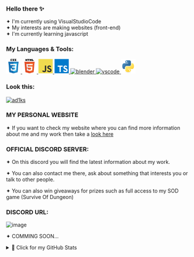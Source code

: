 ### Hello there ✨

✦ I'm currently using VisualStudioCode
<br />
✦ My interests are making websites (front-end)
<br />
✦ I'm currently learning javascript
<br />
###  My Languages & Tools:

<p align="left"></a> <a href="https://www.w3schools.com/css/" target="_blank" rel="noreferrer"> <img src="https://raw.githubusercontent.com/devicons/devicon/master/icons/css3/css3-original-wordmark.svg" alt="css3" width="40" height="40"/> </a> <a href="https://www.w3.org/html/" target="_blank" rel="noreferrer"> <img src="https://raw.githubusercontent.com/devicons/devicon/master/icons/html5/html5-original-wordmark.svg" alt="html5" width="40" height="40"/> </a> <a href="https://developer.mozilla.org/en-US/docs/Web/JavaScript" target="_blank" rel="noreferrer"> <img src="https://raw.githubusercontent.com/devicons/devicon/master/icons/javascript/javascript-original.svg" alt="javascript" width="40" height="40"/> </a> <a href="https://www.typescriptlang.org/" target="_blank" rel="noreferrer"> <img src="https://raw.githubusercontent.com/devicons/devicon/master/icons/typescript/typescript-original.svg" alt="typescript" width="40" height="40"/> </a> 
<a href="https://www.blender.org/" target="_blank" rel="noreferrer"> <img src="https://download.blender.org/branding/community/blender_community_badge_white.svg" alt="blender" width="40" height="40"/><a href="https://code.visualstudio.com/" target="_blank" rel="noreferrer"> <img src="https://upload.wikimedia.org/wikipedia/commons/9/9a/Visual_Studio_Code_1.35_icon.svg" alt="vscode" width="35" height="35"/>
<a href="https://www.python.org" target="_blank" rel="noreferrer"> <img src="https://raw.githubusercontent.com/devicons/devicon/master/icons/python/python-original.svg" alt="python" width="40" height="40"/> </a></p>

<h3 align="left">Look this:</h3>
<p align="left">
<a href="https://www.behance.net/ad1ks" target="blank"><img align="center" src="https://raw.githubusercontent.com/rahuldkjain/github-profile-readme-generator/master/src/images/icons/Social/behance.svg" alt="ad1ks" height="30" width="40" /></a>
</p>

### MY PERSONAL WEBSITE 
✦ If you want to check my website where you can find more information about me and my work then take a [look here](https://codeadiksuuweb.ml) 

###  OFFICIAL DISCORD SERVER:
✦ On this discord you will find the latest information about my work.

✦ You can also contact me there, ask about something that interests you or talk to other people.

✦ You can also win giveaways for prizes such as full access to my SOD game (Survive Of Dungeon)

### DISCORD URL:
![image](https://user-images.githubusercontent.com/75419729/153568356-3b364295-36a3-42bf-bc69-e541dcc946a1.png)

<p align="left"> ✦ COMMING SOON... </p>

<details>
<summary> 🏅 Click for my GitHub Stats</summary>

### 🌟 GitHub Stats

<img align="center" alt="CodeAdiksuu's GitHub Stats" src="https://github-readme-stats.vercel.app/api?username=Adiksuu&hide=prs,contribs&show_icons=true&hide_border=false&title_color=03a9fc&icon_color=047dba&bg_color=09131B&text_color=ffffff&border_color=0c1a25" />

### ⚡ GitHub top languages
<p align="center">
<img alt = "Top Language" src="https://github-readme-stats.vercel.app/api/top-langs/?username=Adiksuu&hide_border=true&title_color=5391FE&text_color=555"
</p> 

### 🏆 Github Trophies
<p align="center">
  <img src="https://github-profile-trophy.vercel.app/?username=Adiksuu&column=8&theme=gruvbox&no-frame=true"/>
</p>

### 🔥 Github Streak
<p><img align="center" src="https://github-readme-streak-stats.herokuapp.com/?user=Adiksuu&" alt="Adiksuu" /></p>
</details>
